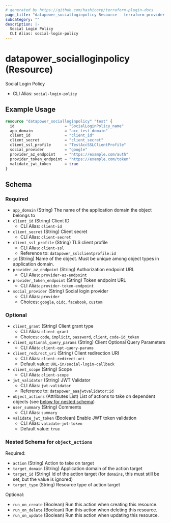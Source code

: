 ```yaml
---
# generated by https://github.com/hashicorp/terraform-plugin-docs
page_title: "datapower_socialloginpolicy Resource - terraform-provider-datapower"
subcategory: ""
description: |-
  Social Login Policy
  CLI Alias: social-login-policy
---
```


# datapower_socialloginpolicy (Resource)

Social Login Policy
  - CLI Alias: `social-login-policy`

## Example Usage

```terraform
resource "datapower_socialloginpolicy" "test" {
  id                      = "SocialLoginPolicy_name"
  app_domain              = "acc_test_domain"
  client_id               = "client_id"
  client_secret           = "client_secret"
  client_ssl_profile      = "TestAccSSLClientProfile"
  social_provider         = "google"
  provider_az_endpoint    = "https://example.com/auth"
  provider_token_endpoint = "https://example.com/token"
  validate_jwt_token      = true
}
```

<!-- schema generated by tfplugindocs -->
## Schema

### Required

- `app_domain` (String) The name of the application domain the object belongs to
- `client_id` (String) Client ID
  - CLI Alias: `client-id`
- `client_secret` (String) Client secret
  - CLI Alias: `client-secret`
- `client_ssl_profile` (String) TLS client profile
  - CLI Alias: `client-ssl`
  - Reference to: `datapower_sslclientprofile:id`
- `id` (String) Name of the object. Must be unique among object types in application domain.
- `provider_az_endpoint` (String) Authorization endpoint URL
  - CLI Alias: `provider-az-endpoint`
- `provider_token_endpoint` (String) Token endpoint URL
  - CLI Alias: `provider-token-endpoint`
- `social_provider` (String) Social login provider
  - CLI Alias: `provider`
  - Choices: `google`, `oidc`, `facebook`, `custom`

### Optional

- `client_grant` (String) Client grant type
  - CLI Alias: `client-grant`
  - Choices: `code`, `implicit`, `password`, `client`, `code-id_token`
- `client_optional_query_params` (String) Client Optional Query Parameters
  - CLI Alias: `client-opt-query-params`
- `client_redirect_uri` (String) Client redirection URI
  - CLI Alias: `client-redirect-uri`
  - Default value: `URL-in/social-login-callback`
- `client_scope` (String) Scope
  - CLI Alias: `client-scope`
- `jwt_validator` (String) JWT Validator
  - CLI Alias: `jwt-validator`
  - Reference to: `datapower_aaajwtvalidator:id`
- `object_actions` (Attributes List) List of actions to take on dependent objects (see [below for nested schema](#nestedatt--object_actions))
- `user_summary` (String) Comments
  - CLI Alias: `summary`
- `validate_jwt_token` (Boolean) Enable JWT token validation
  - CLI Alias: `validate-jwt-token`
  - Default value: `true`

<a id="nestedatt--object_actions"></a>
### Nested Schema for `object_actions`

Required:

- `action` (String) Action to take on target
- `target_domain` (String) Application domain of the action target
- `target_id` (String) Id of the action target (for `domains`, this must still be set, but the value is ignored)
- `target_type` (String) Resource type of action target

Optional:

- `run_on_create` (Boolean) Run this action when creating this resource.
- `run_on_delete` (Boolean) Run this action when deleting this resource.
- `run_on_update` (Boolean) Run this action when updating this resource.
